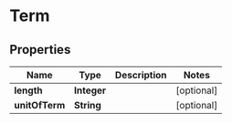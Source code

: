 
# Term

## Properties
Name | Type | Description | Notes
------------ | ------------- | ------------- | -------------
**length** | **Integer** |  |  [optional]
**unitOfTerm** | **String** |  |  [optional]



